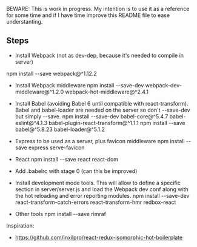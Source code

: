 BEWARE: This is work in progress. My intention is to use it as a reference
for some time and if I have time improve this README file to ease understanting.


## Steps

* Install Webpack (not as dev-dep, because it's needed to compile in server)

npm install --save webpack@^1.12.2

* Install Webpack middleware
npm install --save-dev webpack-dev-middleware@^1.2.0 webpack-hot-middleware@^2.4.1

* Install Babel (avoiding Babel 6 until compatible with react-transform). Babel and babel-loader are needed on the server so don't --save-dev but simply --save.
npm install --save-dev babel-core@^5.4.7 babel-eslint@^4.1.3 babel-plugin-react-transform@^1.1.1
npm install --save babel@^5.8.23 babel-loader@^5.1.2

* Express to be used as a server, plus favicon middleware
npm install --save express serve-favicon

* React
npm install --save react react-dom

* Add .babelrc with stage 0 (can this be improved)

* Install development mode tools. This will allow to define a specific section in server/server.js and load the Webpack dev conf along with the hot reloading and error reporting modules.
npm install --save-dev react-transform-catch-errors react-transform-hmr redbox-react

* Other tools
npm install --save rimraf


Inspiration:
* https://github.com/inxilpro/react-redux-isomorphic-hot-boilerplate
